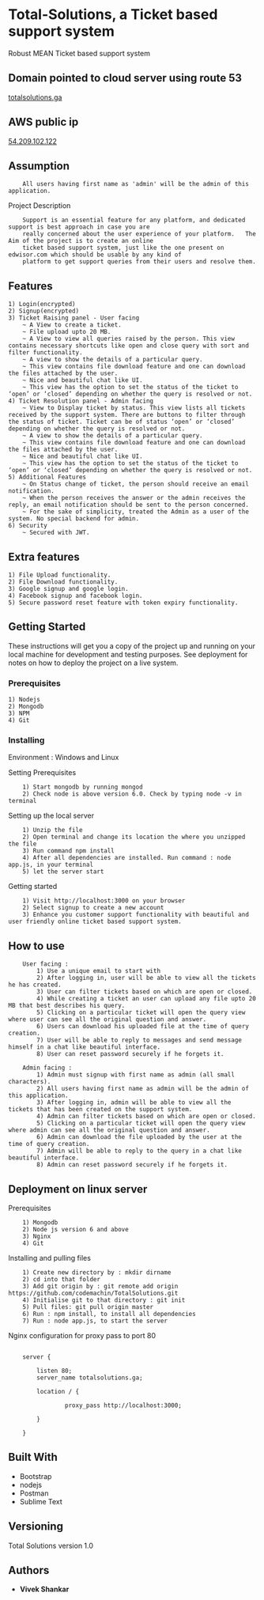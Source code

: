 # Total-Solutions, a Ticket based support system

Robust MEAN Ticket based support system

## Domain pointed to cloud server using route 53

[totalsolutions.ga](http://totalsolutions.ga "Ticket based support app")

## AWS public ip

[54.209.102.122](http://54.209.102.122/ "Ticket based support app")

## Assumption
```
	All users having first name as 'admin' will be the admin of this application.
```

Project Description
```
	Support is an essential feature for any platform, and dedicated support is best approach in case you are 
	really concerned about the user experience of your platform.   The Aim of the project is to create an online 
	ticket based support system, just like the one present on edwisor.com which should be usable by any kind of 
    platform to get support queries from their users and resolve them.
```

## Features

	1) Login(encrypted)
	2) Signup(encrypted)
	3) Ticket Raising panel - User facing 
		~ A View to create a ticket.
		~ File upload upto 20 MB.
		~ A View to view all queries raised by the person. This view contains necessary shortcuts like open and close query with sort and filter functionality.
		~ A view to show the details of a particular query.
		~ This view contains file download feature and one can download the files attached by the user.
		~ Nice and beautiful chat like UI.
		~ This view has the option to set the status of the ticket to ‘open’ or ‘closed’ depending on whether the query is resolved or not. 
	4) Ticket Resolution panel - Admin facing
		~ View to Display ticket by status. This view lists all tickets received by the support system. There are buttons to filter through the status of ticket. Ticket can be of status ‘open’ or ‘closed’ depending on whether the query is resolved or not.
		~ A view to show the details of a particular query.
		~ This view contains file download feature and one can download the files attached by the user.
		~ Nice and beautiful chat like UI.
		~ This view has the option to set the status of the ticket to ‘open’ or ‘closed’ depending on whether the query is resolved or not.
	5) Additional Features
		~ On Status change of ticket, the person should receive an email notification.
		~ When the person receives the answer or the admin receives the reply, an email notification should be sent to the person concerned.
		~ For the sake of simplicity, treated the Admin as a user of the system. No special backend for admin.
	6) Security
		~ Secured with JWT.

## Extra features

	1) File Upload functionality.
	2) File Download functionality.
	3) Google signup and google login.
	4) Facebook signup and facebook login.
	5) Secure password reset feature with token expiry functionality.	

## Getting Started

These instructions will get you a copy of the project up and running on your local machine for development and testing purposes. See deployment for notes on how to deploy the project on a live system.

### Prerequisites

	1) Nodejs
	2) Mongodb
	3) NPM
	4) Git

### Installing

Environment : Windows and Linux

Setting Prerequisites

```
	1) Start mongodb by running mongod
	2) Check node is above version 6.0. Check by typing node -v in terminal
```

Setting up the local server

```
	1) Unzip the file
	2) Open terminal and change its location the where you unzipped the file
	3) Run command npm install
	4) After all dependencies are installed. Run command : node app.js, in your terminal
	5) let the server start
```

Getting started

```
	1) Visit http://localhost:3000 on your browser
	2) Select signup to create a new account
	3) Enhance you customer support functionality with beautiful and user friendly online ticket based support system.
```

## How to use

```
	User facing :
		1) Use a unique email to start with
		2) After logging in, user will be able to view all the tickets he has created.
		3) User can filter tickets based on which are open or closed.
		4) While creating a ticket an user can upload any file upto 20 MB that best describes his query. 
		5) Clicking on a particular ticket will open the query view where user can see all the original question and answer.
		6) Users can download his uploaded file at the time of query creation.
		7) User will be able to reply to messages and send message himself in a chat like beautiful interface.
		8) User can reset password securely if he forgets it.

	Admin facing :
		1) Admin must signup with first name as admin (all small characters).
		2) All users having first name as admin will be the admin of this application.
		3) After logging in, admin will be able to view all the tickets that has been created on the support system.
		4) Admin can filter tickets based on which are open or closed. 
		5) Clicking on a particular ticket will open the query view where admin can see all the original question and answer.
		6) Admin can download the file uploaded by the user at the time of query creation.
		7) Admin will be able to reply to the query in a chat like beautiful interface.
		8) Admin can reset password securely if he forgets it.
```



## Deployment on linux server

Prerequisites

```
	1) Mongodb
	2) Node js version 6 and above
	3) Nginx
	4) Git
```

Installing and pulling files

```
	1) Create new directory by : mkdir dirname
	2) cd into that folder
	3) Add git origin by : git remote add origin https://github.com/codemachin/TotalSolutions.git
	4) Initialise git to that directory : git init
	5) Pull files: git pull origin master  
	6) Run : npm install, to install all dependencies
	7) Run : node app.js, to start the server
```

Nginx configuration for proxy pass to port 80

```

	server {

	    listen 80;
	    server_name totalsolutions.ga;

	    location / {

	            proxy_pass http://localhost:3000;

	    }

	}

```

## Built With

* Bootstrap
* nodejs
* Postman
* Sublime Text

## Versioning

Total Solutions version 1.0

## Authors

* **Vivek Shankar** 
